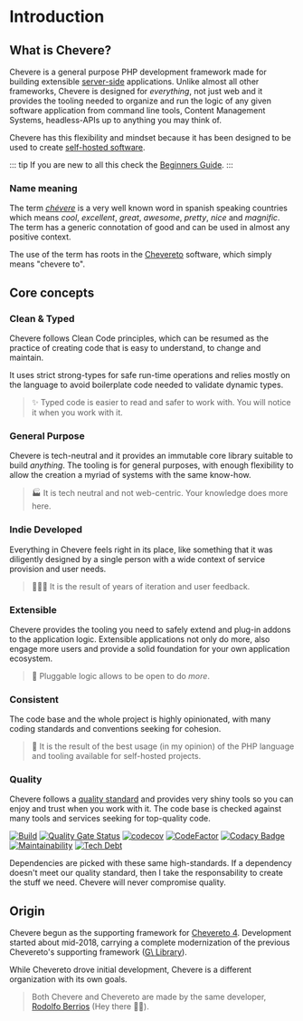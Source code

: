 # Introduction

## What is Chevere?

Chevere is a general purpose PHP development framework made for building extensible [server-side](https://en.wikipedia.org/wiki/Server-side) applications. Unlike almost all other frameworks, Chevere is designed for *everything*, not just web and it provides the tooling needed to organize and run the logic of any given software application from command line tools, Content Management Systems, headless-APIs up to anything you may think of.

Chevere has this flexibility and mindset because it has been designed to be used to create [self-hosted software](https://github.com/awesome-selfhosted/awesome-selfhosted).

::: tip
If you are new to all this check the [Beginners Guide](beginners-guide.md).
:::

### Name meaning

The term *[chévere](https://en.wiktionary.org/wiki/ch%C3%A9vere)* is a very well known word in spanish speaking countries which means *cool*, *excellent*, *great*, *awesome*, *pretty*, *nice* and *magnific*. The term has a generic connotation of good and can be used in almost any positive context.

The use of the term has roots in the [Chevereto](#origin) software, which simply means "chevere to".

## Core concepts

### Clean & Typed

Chevere follows Clean Code principles, which can be resumed as the practice of creating code that is easy to understand, to change and maintain.

It uses strict strong-types for safe run-time operations and relies mostly on the language to avoid boilerplate code needed to validate dynamic types.

> ✨ Typed code is easier to read and safer to work with. You will notice it when you work with it.

### General Purpose

Chevere is tech-neutral and it provides an immutable core library suitable to build _anything_. The tooling is for general purposes, with enough flexibility to allow the creation a myriad of systems with the same know-how.

> 🏭  It is tech neutral and not web-centric. Your knowledge does more here.

### Indie Developed

Everything in Chevere feels right in its place, like something that it was diligently designed by a single person with a wide context of service provision and user needs.

> 👨🏾‍💻 It is the result of years of iteration and user feedback.

### Extensible

Chevere provides the tooling you need to safely extend and plug-in addons to the application logic. Extensible applications not only do more, also engage more users and provide a solid foundation for your own application ecosystem.

> 🔌 Pluggable logic allows to be open to do *more*.

### Consistent

The code base and the whole project is highly opinionated, with many coding standards and conventions seeking for cohesion.

> 💎 It is the result of the best usage (in my opinion) of the PHP language and tooling available for self-hosted projects.

### Quality

Chevere follows a [quality standard](../architecture/standard/quality.md) and provides very shiny tools so you can enjoy and trust when you work with it. The code base is checked against many tools and services seeking for top-quality code.

[![Build](https://img.shields.io/github/workflow/status/chevere/chevere/CI/master?style=flat-square)](https://github.com/chevere/chevere/actions) [![Quality Gate Status](https://img.shields.io/sonar/alert_status/chevere_chevere?server=https%3A%2F%2Fsonarcloud.io&style=flat-square
)](https://sonarcloud.io/dashboard?id=chevere_chevere) [![codecov](https://img.shields.io/codecov/c/github/chevere/chevere?style=flat-square)](https://codecov.io/gh/chevere/chevere) [![CodeFactor](https://img.shields.io/codefactor/grade/github/chevere/chevere?label=code%20grade&style=flat-square)](https://www.codefactor.io/repository/github/chevere/chevere) [![Codacy Badge](https://img.shields.io/codacy/grade/b956754f8ff04aaa9ca24a6e4cc21661?style=flat-square)](https://www.codacy.com/gh/chevere/chevere?utm_source=github.com&utm_medium=referral&utm_content=chevere/chevere&utm_campaign=Badge_Grade) [![Maintainability](https://img.shields.io/codeclimate/maintainability/chevere/chevere?style=flat-square)](https://codeclimate.com/github/chevere/chevere) [![Tech Debt](https://img.shields.io/codeclimate/tech-debt/chevere/chevere?style=flat-square)](https://codeclimate.com/github/chevere/chevere)

Dependencies are picked with these same high-standards. If a dependency doesn't meet our quality standard, then I take the responsability to create the stuff we need. Chevere will never compromise quality.

## Origin

Chevere begun as the supporting framework for [Chevereto 4](https://github.com/chevereto/chevereto). Development started about mid-2018, carrying a complete modernization of the previous Chevereto's supporting framework ([G\ Library](https://g.chevereto.com/)).

While Chevereto drove initial development, Chevere is a different organization with its own goals.

> Both Chevere and Chevereto are made by the same developer, [Rodolfo Berrios](https://github.com/rodolfoberrios) (Hey there 👋🏾).
